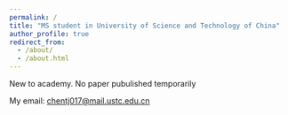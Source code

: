 ```yaml
---
permalink: /
title: "MS student in University of Science and Technology of China"
author_profile: true
redirect_from: 
  - /about/
  - /about.html
---
```


New to academy. No paper pubulished temporarily

My email: chentj017@mail.ustc.edu.cn
